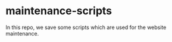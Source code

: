 # maintenance-scripts

In this repo, we save some scripts which are used for the website maintenance.
